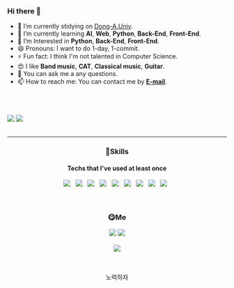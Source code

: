 ### Hi there 👋

- 🔭 I’m currently stidying on [Dong-A.Univ](donga.ac.kr).
- 🌱 I’m currently learning **AI**, **Web**, **Python**, **Back-End**, **Front-End**.
- 🤨 I’m Interested in **Python**, **Back-End**, **Front-End**.
- 😄 Pronouns: I want to do 1-day, 1-commit.
- ⚡ Fun fact: I think I'm not talented in Computer Science.
- 😍 I like **Band music**, **CAT**, **Classical music**, **Guitar**.
- 💬 You can ask me a any questions.
- 📫 How to reach me: You can contact me by **[E-mail](mailto:moomin9805@gmail.com)**.
<br/>
<br/>
<!--<a href="버튼을 눌렀을 때 이동할 링크" target="_blank"><img src="https://img.shields.io/badge/뱃지레이블-배경색?style=뱃지모양&logo=로고&logoColor=로고색상"/></a>-->

<img src="https://github-readme-stats.vercel.app/api?username=98moomin&hide=stars&show_icons=true&count_private=true&line_height=24"> <img src="https://github-readme-stats.vercel.app/api/top-langs/?username=98moomin&layout=compact&langs_count=8&card_width=250">
<br/>
<br/>

***

### <div align=center>💪Skills</div>
#### <div align=center>Techs that I've used at least once</div>
<div align=center>
  <img src="https://img.shields.io/badge/C-00599C?style=flat-square&logo=c&logoColor=white"/> &nbsp
  <img src="https://img.shields.io/badge/C++-00599C?style=flat-square&logo=c%2B%2B&logoColor=white"/> &nbsp
  <img src="https://img.shields.io/badge/Python-3766AB?style=flat-square&logo=python&logoColor=white"/> &nbsp
  <img src="https://img.shields.io/badge/HTML5-E34F26?style=flat-square&logo=HTML5&logoColor=white"/> &nbsp
  <img src="https://img.shields.io/badge/CSS3-1572B6?style=flat-square&logo=CSS3&logoColor=white"/> &nbsp
  <img src="https://img.shields.io/badge/JavaScript-F7DF1E?style=flat-square&logo=JavaScript&logoColor=white"/> &nbsp
  <img src="https://img.shields.io/badge/Node.js-339933?style=flat-square&logo=Node.js&logoColor=white"/> &nbsp
  <img src="https://img.shields.io/badge/MongoDB-47A248?style=flat-square&logo=MongoDB&logoColor=white"/> &nbsp 
  <img src="https://img.shields.io/badge/Electron-2A2D38?style=flat-square&logo=Electron&logoColor=9CE6F4"/> &nbsp
</div>
<br/>
<br/>

### <div align=center>😋Me</div>
<div align=center>
  <a href="https://www.instagram.com/msnswoe/" target="_blank"><img src="https://img.shields.io/badge/msnswoe-FF3399?style=flat-square&logo=instagram&logoColor=white"/></a>
  <img src="https://img.shields.io/badge/moomin9805@gmail.com-DC5B4E?style=flat-square&logo=Gmail&logoColor=white"/></a>
</div>
<br/>
<div align=center>
  <a href="https://github.com/98moomin" target="_blank"><img src="https://hits.seeyoufarm.com/api/count/incr/badge.svg?url=https%3A%2F%2Fgithub.com%2F98moomin&count_bg=%23000000&title_bg=%23FFCD61&icon=verizon.svg&icon_color=%23FF0000&title=HITS&edge_flat=true"/></a>
</div>
<br/>
<br/>

<p align=center>노력하자</p>
